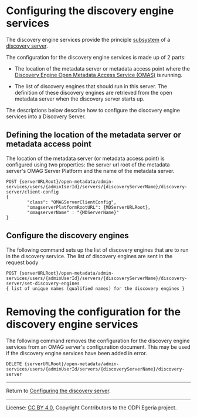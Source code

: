 <!-- SPDX-License-Identifier: CC-BY-4.0 -->
<!-- Copyright Contributors to the ODPi Egeria project. -->

# Configuring the discovery engine services

The discovery engine services provide the principle [subsystem](../concepts/omag-subsystem.md) of
a [discovery server](../concepts/discovery-server.md).

The configuration for the discovery engine services is made up of 2 parts:

* The location of the metadata server or metadata access point where the
  [Discovery Engine Open Metadata Access Service (OMAS)](../../../access-services/discovery-engine) is running.

* The list of discovery engines that should run in this server.  The definition of these discovery
  engines are retrieved from the open metadata server when the discovery server starts up.

The descriptions below describe how to configure the discovery engine services into a Discovery Server. 

## Defining the location of the metadata server or metadata access point

The location of the metadata server (or metadata access point) is configured using two properties: the server url root of the 
metadata server's OMAG Server Platform and the name of the metadata server.
 
```
POST {serverURLRoot}/open-metadata/admin-services/users/{adminIserId}/servers/{discoveryServerName}/discovery-server/client-config
{
        "class": "OMAGServerClientConfig",
        "omagserverPlatformRootURL": {MDServerURLRoot},
        "omagserverName" : "{MDServerName}"
}
```

## Configure the discovery engines

The following command sets up the list of discovery engines that are to run in the discovery service.
The list of discovery engines are sent in the request body
    
```
POST {serverURLRoot}/open-metadata/admin-services/users/{adminUserId}/servers/{discoveryServerName}/discovery-server/set-discovery-engines
{ list of unique names (qualified names) for the discovery engines }
```


# Removing the configuration for the discovery engine services

The following command removes the configuration for the discovery engine services from an
OMAG server's configuration document.  This may be used if the discovery engine services have been
added in error.  
```
DELETE {serverURLRoot}/open-metadata/admin-services/users/{adminUserId/servers/{discoveryServerName}/discovery-server
```

----
Return to [Configuring the discovery server](../concepts/discovery-server.md#Configuring-the-Discovery-Server).

----
License: [CC BY 4.0](https://creativecommons.org/licenses/by/4.0/),
Copyright Contributors to the ODPi Egeria project.